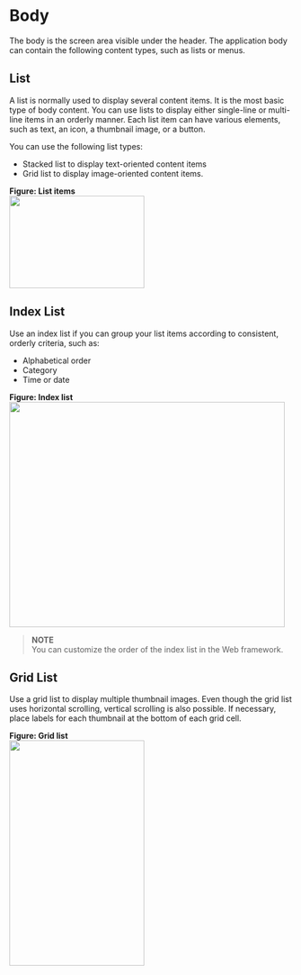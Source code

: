 # Body

The body is the screen area visible under the header. The application body can contain the following content types, such as lists or menus.



## List




A list is normally used to display several content items. It is the most basic type of body content. You can use lists to display either single-line or multi-line items in an orderly manner. Each list item can have various elements, such as text, an icon, a thumbnail image, or a button.

You can use the following list types:

-   Stacked list to display text-oriented content items
-   Grid list to display image-oriented content items.

 

**Figure: List items**  
<img alt="" height="164" src="media/list_items.png" width="240" />

## Index List


Use an index list if you can group your list items according to consistent, orderly criteria, such as:

-   Alphabetical order
-   Category
-   Time or date

 

**Figure: Index list**  
<img alt="" height="400" src="media/index_list.png" width="490" />


> **NOTE**  
> You can customize the order of the index list in the Web framework.



## Grid List




Use a grid list to display multiple thumbnail images. Even though the grid list uses horizontal scrolling, vertical scrolling is also possible. If necessary, place labels for each thumbnail at the bottom of each grid cell.

 

**Figure: Grid list**  
<img alt="" height="400" src="media/17_01_gallery.png" width="240" />
